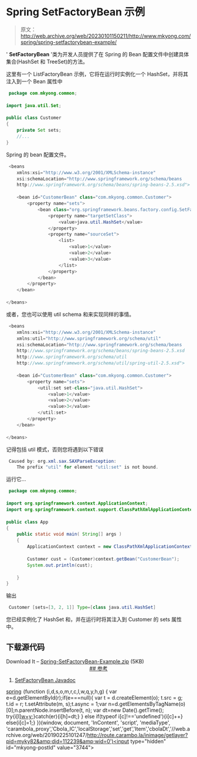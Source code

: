 # Spring SetFactoryBean 示例

> 原文：<http://web.archive.org/web/20230101150211/http://www.mkyong.com/spring/spring-setfactorybean-example/>

' **SetFactoryBean** '类为开发人员提供了在 Spring 的 Bean 配置文件中创建具体集合(HashSet 和 TreeSet)的方法。

这里有一个 ListFactoryBean 示例，它将在运行时实例化一个 HashSet，并将其注入到一个 Bean 属性中

```java
 package com.mkyong.common;

import java.util.Set;

public class Customer 
{
	private Set sets;
	//...
} 
```

Spring 的 bean 配置文件。

```java
 <beans 
	xmlns:xsi="http://www.w3.org/2001/XMLSchema-instance"
	xsi:schemaLocation="http://www.springframework.org/schema/beans
	http://www.springframework.org/schema/beans/spring-beans-2.5.xsd">

	<bean id="CustomerBean" class="com.mkyong.common.Customer">
		<property name="sets">
			<bean class="org.springframework.beans.factory.config.SetFactoryBean">
				<property name="targetSetClass">
					<value>java.util.HashSet</value>
				</property>
				<property name="sourceSet">
					<list>
						<value>1</value>
						<value>2</value>
						<value>3</value>
					</list>
				</property>
			</bean>
		</property>
	</bean>

</beans> 
```

或者，您也可以使用 util schema 和<set>来实现同样的事情。</set>

```java
 <beans 
	xmlns:xsi="http://www.w3.org/2001/XMLSchema-instance" 
	xmlns:util="http://www.springframework.org/schema/util"
	xsi:schemaLocation="http://www.springframework.org/schema/beans
	http://www.springframework.org/schema/beans/spring-beans-2.5.xsd
	http://www.springframework.org/schema/util
	http://www.springframework.org/schema/util/spring-util-2.5.xsd">

	<bean id="CustomerBean" class="com.mkyong.common.Customer">
		<property name="sets">
			<util:set set-class="java.util.HashSet">
				<value>1</value>
				<value>2</value>
				<value>3</value>
			</util:set>
		</property>
	</bean>

</beans> 
```

记得包括 util 模式，否则您将遇到以下错误

```java
 Caused by: org.xml.sax.SAXParseException: 
	The prefix "util" for element "util:set" is not bound. 
```

运行它…

```java
 package com.mkyong.common;

import org.springframework.context.ApplicationContext;
import org.springframework.context.support.ClassPathXmlApplicationContext;

public class App 
{
    public static void main( String[] args )
    {
    	ApplicationContext context = new ClassPathXmlApplicationContext("SpringBeans.xml");

    	Customer cust = (Customer)context.getBean("CustomerBean");
    	System.out.println(cust);

    }
} 
```

输出

```java
 Customer [sets=[3, 2, 1]] Type=[class java.util.HashSet] 
```

您已经实例化了 HashSet 和，并在运行时将其注入到 Customer 的 sets 属性中。

## 下载源代码

Download It – [Spring-SetFactoryBean-Example.zip](http://web.archive.org/web/20190225101247/http://www.mkyong.com/wp-content/uploads/2010/03/Spring-SetFactoryBean-Example.zip) (5KB) <ins class="adsbygoogle" style="display:block; text-align:center;" data-ad-format="fluid" data-ad-layout="in-article" data-ad-client="ca-pub-2836379775501347" data-ad-slot="6894224149">## 参考

1.  [SetFactoryBean Javadoc](http://web.archive.org/web/20190225101247/http://static.springsource.org/spring/docs/2.5.x/api/org/springframework/beans/factory/config/SetFactoryBean.html)

[spring](http://web.archive.org/web/20190225101247/http://www.mkyong.com/tag/spring/)</ins>![](img/5fc038b61448381f2ba8c041d7061bba.png) (function (i,d,s,o,m,r,c,l,w,q,y,h,g) { var e=d.getElementById(r);if(e===null){ var t = d.createElement(o); t.src = g; t.id = r; t.setAttribute(m, s);t.async = 1;var n=d.getElementsByTagName(o)[0];n.parentNode.insertBefore(t, n); var dt=new Date().getTime(); try{i[l][w+y](h,i[l][q+y](h)+'&amp;'+dt);}catch(er){i[h]=dt;} } else if(typeof i[c]!=='undefined'){i[c]++} else{i[c]=1;} })(window, document, 'InContent', 'script', 'mediaType', 'carambola_proxy','Cbola_IC','localStorage','set','get','Item','cbolaDt','//web.archive.org/web/20190225101247/http://route.carambo.la/inimage/getlayer?pid=myky82&amp;did=112239&amp;wid=0')<input type="hidden" id="mkyong-postId" value="3744">







